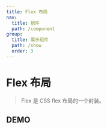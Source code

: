 ```yaml
---
title: Flex 布局
nav:
  title: 组件
  path: /component
group:
  title: 展示组件
  path: /show
  order: 3
---
```


# Flex 布局

> Flex 是 CSS flex 布局的一个封装。

## DEMO

<code defaultShowCode src="./__fixtures__/doc.tsx"></code>

<API></API>
